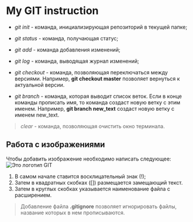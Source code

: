 # My GIT instruction

* *git init* - команда, инициализирующая репозиторий в текущей папке;

* *git status* - команда, получающая статус;

* *git add* - команда добавления изменений;

* *git log* - команда, выводящая журнал изменений;

* *git checkout* - команда, позволяющая переключаться между версиями.
Например, **git checkout master** позволяет вернуться к актуальной версии.

* *git branch* - команда, которая выводит список веток. Если в конце команды прописать имя, то команда создаст новую ветку с этим именем. Например, **git branch new_text** создаст новую ветку c именем new_text.

> *clear* - команда, позволяющая очистить окно терминала.

## Работа с изображениями

Чтобы добавить изображение необходимо написать следующее: 
![Это логотип GIT](git-logo.png)

1. В самом начале ставится восклицательный знак (!);
2. Затем в квадратных скобках ([]) размещается замещающий текст.
3. Затем в круглых скобках указывается наименование файла с расширением. 

> Добавление файла **.gitignore** позволяет игнорировать файлы, название которых в нем прописываются.


